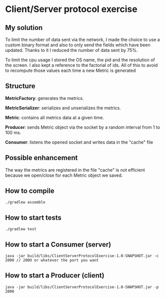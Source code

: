 # Client/Server protocol exercise

## My solution

To limit the number of data sent via the network, I made the choice to use a custom binary format
and also to only send the fields which have been updated. Thanks to it I reduced the number of data sent by 75%.

To limit the cpu usage I stored the OS name, the pid and the resolution of the screen.
I also kept a reference to the factorial of ids. All of this to avoid to recompute those values each time a new Metric is generated

## Structure

**MetricFactory**: generates the metrics.

**MetricSerializer**: serializes and unserializes the metrics.

**Metric**: contains all metrics data at a given time.

**Producer**: sends Metric object via the socket by a random interval from 1 to 100 ms.

**Consumer**: listens the opened socket and writes data in the "cache" file

## Possible enhancement

The way the metrics are registered in the file "cache" is not efficient because we open/close for each Metric object we saved.


## How to compile
```
./gradlew assemble
```

## How to start tests
```
./gradlew test
```

## How to start a Consumer (server)
```
java -jar build/libs/ClientServerProtocolExercise-1.0-SNAPSHOT.jar -c 2000 // 200O or whatever the port you want
```


## How to start a Producer (client)
```
java -jar build/libs/ClientServerProtocolExercise-1.0-SNAPSHOT.jar -p 2000
```